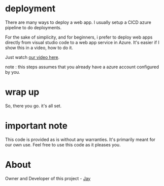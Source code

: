 # deployment

There are many ways to deploy a web app. I usually setup a CICD azure pipeline to do deployments. 

For the sake of simplicity, and for beginners, i prefer to deploy web apps directly from visual studio code to a web app service in Azure. It's easier if I show this in a video, how to do it.

Just watch [our video here]().

note : this steps assumes that you already have a azure account configured by you. 

# wrap up

So, there you go. it's all set. 

# important note 

This code is provided as is without any warranties. It's primarily meant for our own use. Feel free to use this code as it pleases you.

# About

Owner and Developer of this project - [Jay](http://thechalakas.com)